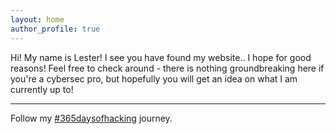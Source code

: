 ```yaml
---
layout: home
author_profile: true
---
```


<p>Hi! My name is Lester! I see you have found my website.. I hope for good reasons! Feel free to check around - there is nothing groundbreaking here if you're a cybersec pro, but hopefully you will get an idea on what I am currently up to!</p>

---

Follow my [#365daysofhacking](/365daysofhacking) journey.
